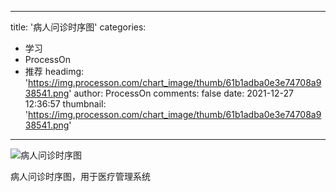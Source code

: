 
---
title: '病人问诊时序图'
categories: 
 - 学习
 - ProcessOn
 - 推荐
headimg: 'https://img.processon.com/chart_image/thumb/61b1adba0e3e74708a938541.png'
author: ProcessOn
comments: false
date: 2021-12-27 12:36:57
thumbnail: 'https://img.processon.com/chart_image/thumb/61b1adba0e3e74708a938541.png'
---

<div>   
<img class="thumb" alt="病人问诊时序图" src="https://img.processon.com/chart_image/thumb/61b1adba0e3e74708a938541.png" referrerpolicy="no-referrer">
<p>病人问诊时序图，用于医疗管理系统</p>  
</div>
            